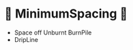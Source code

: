 # 🔺 MinimumSpacing 🔺

- Space off Unburnt BurnPile
- DripLine

<!-- @include: /../Placeholder_RouteProfile.md -->